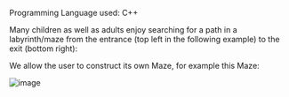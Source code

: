 Programming Language used: C++

Many children as well as adults enjoy searching for a path in a labyrinth/maze from the entrance (top left in the following example) to the exit
(bottom right):

We allow the user to construct its own Maze, for example this Maze:

![image](https://github.com/AhmedIsmail0/Projects_With_OOP-/assets/128553819/de0af53f-5ea5-44cc-9177-b9de69a5c7ee)

